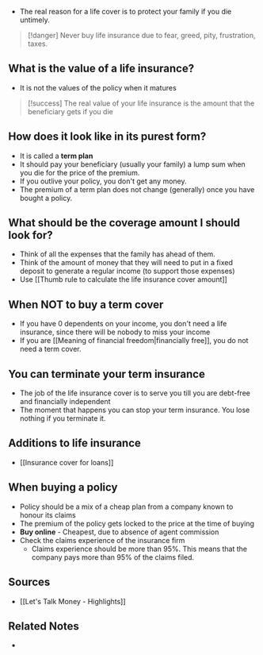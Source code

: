 - The real reason for a life cover is to protect your family if you die untimely.

> [!danger] Never buy life insurance due to fear, greed, pity, frustration, taxes.

## What is the value of a life insurance?
- It is not the values of the policy when it matures

> [!success] The real value of your life insurance is the amount that the beneficiary gets if you die

## How does it look like in its purest form?
- It is called a **term plan**
- It should pay your beneficiary (usually your family) a lump sum when you die for the price of the premium.
- If you outlive your policy, you don't get any money.
- The premium of a term plan does not change (generally) once you have bought a policy.

## What should be the coverage amount I should look for?
- Think of all the expenses that the family has ahead of them.
- Think of the amount of money that they will need to put in a fixed deposit to generate a regular income (to support those expenses)
- Use [[Thumb rule to calculate the life insurance cover amount]]

## When NOT to buy a term cover
- If you have $0$ dependents on your income, you don't need a life insurance, since there will be nobody to miss your income
- If you are [[Meaning of financial freedom|financially free]], you do not need a term cover.

## You can terminate your term insurance
- The job of the life insurance cover is to serve you till you are debt-free and financially independent
- The moment that happens you can stop your term insurance. You lose nothing if you terminate it.

## Additions to life insurance
- [[Insurance cover for loans]]

## When buying a policy
- Policy should be a mix of a cheap plan from a company known to honour its claims
- The premium of the policy gets locked to the price at the time of buying
- **Buy online** - Cheapest, due to absence of agent commission
- Check the claims experience of the insurance firm
	- Claims experience should be more than 95%. This means that the company pays more than 95% of the claims filed.

## Sources
- [[Let's Talk Money - Highlights]]

## Related Notes
- 